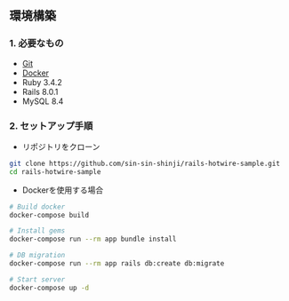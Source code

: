 ## 環境構築

### **1. 必要なもの**
- [Git](https://git-scm.com/)
- [Docker](https://www.docker.com/)
- Ruby 3.4.2
- Rails 8.0.1
- MySQL 8.4

### **2. セットアップ手順**

* リポジトリをクローン

```sh
git clone https://github.com/sin-sin-shinji/rails-hotwire-sample.git
cd rails-hotwire-sample
```

* Dockerを使用する場合

```sh
# Build docker
docker-compose build

# Install gems
docker-compose run --rm app bundle install

# DB migration
docker-compose run --rm app rails db:create db:migrate

# Start server
docker-compose up -d
```
